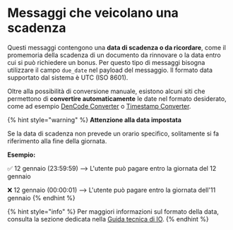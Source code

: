 # Messaggi che veicolano una scadenza

Questi messaggi contengono una **data di scadenza o da ricordare**, come il promemoria della scadenza di un documento da rinnovare o la data entro cui si può richiedere un bonus. Per questo tipo di messaggi bisogna utilizzare il campo `due_date` nel payload del messaggio. Il formato data supportato dal sistema è UTC (ISO 8601).

Oltre alla possibilità di conversione manuale, esistono alcuni siti che permettono di **convertire automaticamente** le date nel formato desiderato, come ad esempio [DenCode Converter](https://dencode.com/date/iso8601) o [Timestamp Converter](https://www.timestamp-converter.com/).&#x20;

{% hint style="warning" %}
**Attenzione alla data impostata**

Se la data di scadenza non prevede un orario specifico, solitamente si fa riferimento alla fine della giornata.

**Esempio:**

✅ 12 gennaio (23:59:59) --> L'utente può pagare entro la giornata del 12 gennaio

❌ 12 gennaio (00:00:01) --> L'utente può pagare entro la giornata dell'11 gennaio
{% endhint %}

{% hint style="info" %}
Per maggiori informazioni sul formato della data, consulta la sezione dedicata nella [Guida tecnica di IO](https://docs.pagopa.it/io-guida-tecnica/api-e-specifiche/api-messaggi/submit-a-message-passing-the-user-fiscal\_code-in-the-request-body#due\_date).&#x20;
{% endhint %}
